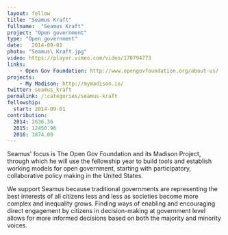 ```yaml
---
layout: fellow
title: "Seamus Kraft"
fullname:  "Seamus Kraft"
project: "Open government"
type: "Open government"
date:   2014-09-01
photo: "Seamus\ Kraft.jpg"
video: https://player.vimeo.com/video/170794773
links:
    - Open Gov Foundation: http://www.opengovfoundation.org/about-us/
projects:
    - My Madison: http://mymadison.io/
twitter: seamus_kraft
permalink: /:categories/seamus-kraft
fellowship:
  start: 2014-09-01
contribution:
  2014: 2636.36
  2015: 12450.96
  2016: 1874.00
---
```


Seamus' focus is The Open Gov Foundation and its Madison Project, through which he will use the fellowship year to build tools and establish working models for open government, starting with participatory, collaborative policy making in the United States.

We support Seamus because traditional governments are representing the best interests of all citizens less and less as societies become more complex and inequality grows. Finding ways of enabling and encouraging direct engagement by citizens in decision-making at government level allows for more informed decisions based on both the majority and minority voices.
